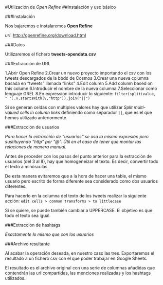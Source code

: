 #Utilización de *Open Refine*
##Instalación y uso básico

###Instalación

Nos bajaremos e instalaremos **Open Refine**

*url*: http://openrefine.org/download.html

###Datos

Utilizaremos el fichero **tweets-opendata.csv**



###Extracción de URL

1.Abrir Open Refine
2.Crear un nuevo proyecto importando el csv con los tweets descargados de la bbdd de Cosmos
3.Crear una nueva columna basada en “tweets” llamada “links”
4.Edit column
5.Add column based on this column
6.Introducir el nombre de la nueva columna
7.Seleccionar como lenguaje GREL
8.En expression introducir lo siguiente:
`filter(split(value, " "),v,startsWith(v,"http")).join("||")`

Si se generan celdas con múltiples valores hay que utilizar *Split multi-valued cells in column links* definiendo como separador `||`, que es el que hemos utilizado anteriormente.

###Extracción de usuarios

*Para hacer la extracción de “usuarios” se usa la misma expresión pero sustituyendo “http” por “@”. Útil en el caso de tener que montar las relaciones de manera manual.*

Antes de proceder con los pasos del punto anterior para la extracción de usuarios (del 3 al 8), hay que homogeneizar el texto. Es decir, convertir todo el texto a minúsculas. 

De esta manera evitaremos que a la hora de hacer una table, el mismo usuario pero escrito de forma diferente sea considerado como dos usuarios diferentes.

Para hacerlo en la columna del texto de los tweets realizar la siguiente acción:
 `edit cells > common transforms > to littlecase`
 
 Si se quiere, se puede también cambiar a UPPERCASE. El objetivo es que todo el texto sea igual. 
 
###Extracción de hashtags
 
 *Exactamente lo mismo que con los usuarios*
 
###Archivo resultante
 
 Al acabar la operación deseada, en nuestro caso las tres. Exportaremos el resultado a un fichero csv con el que poder trabajar en Google Sheets.
 
 El resultado es el archivo original con una serie de columnas añadidas que contendrán las url compartidas, las menciones realizadas y los hashtags utilizados.
